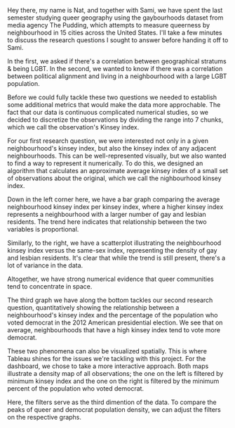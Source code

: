 Hey there, my name is Nat, and together with Sami, we have spent the last semester studying queer geography using the gaybourhoods dataset from media agency The Pudding, which attempts to measure queerness by neighbourhood in 15 cities across the United States. I'll take a few minutes to discuss the research questions I sought to answer before handing it off to Sami.

In the first, we asked if there's a correlation between geographical stratums & being LGBT. In the second, we wanted to know if there was a correlation between political alignment and living in a neighbourhood with a large LGBT population.

Before we could fully tackle these two questions we needed to establish some additional metrics that would make the data more approchable. The fact that our data is continuous complicated numerical studies, so we decided to discretize the observations by dividing the range into 7 chunks, which we call the observation's Kinsey index.

For our first research question, we were interested not only in a given neighbourhood's kinsey index, but also the kinsey index of any adjacent neighbourhoods. This can be well-represented visually, but we also wanted to find a way to represent it numerically. To do this, we designed an algorithm that calculates an approximate average kinsey index of a small set of observations about the original, which we call the nighbourhood kinsey index.

Down in the left corner here, we have a bar graph comparing the average neighbourhood kinsey index per kinsey index, where a higher kinsey index represents a neighbourhood with a larger number of gay and lesbian residents. The trend here indicates that relationship between the two variables is proportional.

Similarly, to the right, we have a scatterplot illustrating the neighbourhood kinsey index versus the same-sex index, representing the density of gay and lesbian residents. It's clear that while the trend is still present, there's a lot of variance in the data.

Altogether, we have strong numerical evidence that queer communities tend to concentrate in space.

The third graph we have along the bottom tackles our second research question, quantitatively showing the relationship between a neighbourhood's kinsey index and the percentage of the population who voted democrat in the 2012 American presidential election. We see that on average, neighbourhoods that have a high kinsey index tend to vote more democrat.

These two phenomena can also be visualized spatially. This is where Tableau shines for the issues we're tackling with this project. For the dashboard, we chose to take a more interactive approach. Both maps illustrate a density map of all observations; the one on the left is filtered by minimum kinsey index and the one on the right is filtered by the minimum percent of the population who voted democrat.

Here, the filters serve as the third dimention of the data. To compare the peaks of queer and democrat population density, we can adjust the filters on the respective graphs.
